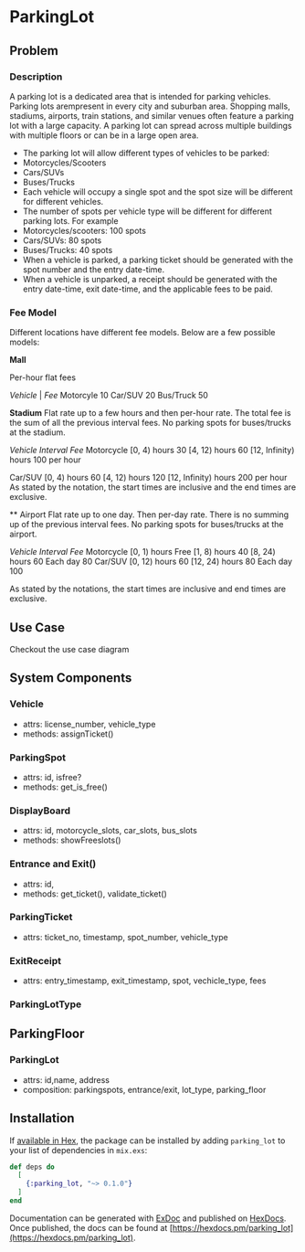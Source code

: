 # ParkingLot

## Problem

### Description
A parking lot is a dedicated area that is intended for parking vehicles. Parking 
lots arempresent in every city and suburban area. Shopping malls, stadiums, airports, train stations, and similar venues often feature a parking lot with a large capacity. A parking lot can spread
across multiple buildings with multiple floors or can be in a large open area.
- The parking lot will allow different types of vehicles to be parked:
- Motorcycles/Scooters
- Cars/SUVs
- Buses/Trucks
- Each vehicle will occupy a single spot and the spot size will be different for different
vehicles.
- The number of spots per vehicle type will be different for different parking lots. For
example
- Motorcycles/scooters: 100 spots
- Cars/SUVs: 80 spots
- Buses/Trucks: 40 spots
- When a vehicle is parked, a parking ticket should be generated with the spot number
and the entry date-time.
- When a vehicle is unparked, a receipt should be generated with the entry date-time,
exit date-time, and the applicable fees to be paid.

### Fee Model
Different locations have different fee models. Below are a few possible models:

**Mall**

Per-hour flat fees

*Vehicle*   | *Fee*
Motorcyle     10
Car/SUV       20
Bus/Truck     50

**Stadium**
Flat rate up to a few hours and then per-hour rate. The total fee is the sum of 
all the previous interval fees. No parking spots for buses/trucks at the stadium.

*Vehicle*         *Interval*              *Fee*
Motorcycle        [0, 4) hours            30
                  [4, 12) hours           60
                  [12, Infinity) hours    100 per hour

Car/SUV           [0, 4) hours            60
                  [4, 12) hours           120
                  [12, Infinity) hours    200 per hour
As stated by the notation, the start times are inclusive and the end times are exclusive.

** Airport
Flat rate up to one day. Then per-day rate. There is no summing up of the previous interval fees. No parking spots for buses/trucks at the airport.

*Vehicle*           *Interval*              *Fee*
Motorcycle          [0, 1) hours            Free
                    [1, 8) hours            40
                    [8, 24) hours           60
                    Each day                80
Car/SUV             [0, 12) hours           60
                    [12, 24) hours          80
                    Each day                100

As stated by the notations, the start times are inclusive and end times are exclusive.

## Use Case
Checkout the use case diagram

## System Components

### Vehicle
- attrs: license_number, vehicle_type
- methods: assignTicket()

### ParkingSpot
- attrs: id, isfree?
- methods: get_is_free()

### DisplayBoard
- attrs: id, motorcycle_slots, car_slots, bus_slots
- methods: showFreeslots()

### Entrance and Exit()
- attrs: id, 
- methods: get_ticket(), validate_ticket()

### ParkingTicket 
- attrs: ticket_no, timestamp, spot_number, vehicle_type

### ExitReceipt
- attrs: entry_timestamp, exit_timestamp, spot, vechicle_type, fees 

### ParkingLotType

## ParkingFloor

### ParkingLot
- attrs: id,name, address
- composition: parkingspots, entrance/exit, lot_type, parking_floor


## Installation

If [available in Hex](https://hex.pm/docs/publish), the package can be installed
by adding `parking_lot` to your list of dependencies in `mix.exs`:

```elixir
def deps do
  [
    {:parking_lot, "~> 0.1.0"}
  ]
end
```

Documentation can be generated with [ExDoc](https://github.com/elixir-lang/ex_doc)
and published on [HexDocs](https://hexdocs.pm). Once published, the docs can
be found at [https://hexdocs.pm/parking_lot](https://hexdocs.pm/parking_lot).

